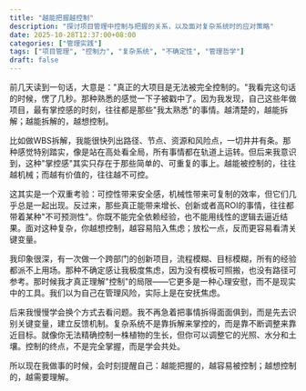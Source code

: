 ```yaml
---
title: "越能把握越控制"
description: "探讨项目管理中控制与把握的关系，以及面对复杂系统时的应对策略"
date: 2025-10-28T12:37:00+08:00
categories: ["管理实践"]
tags: ["项目管理", "控制力", "复杂系统", "不确定性", "管理哲学"]
draft: false
---
```


前几天读到一句话，大意是："真正的大项目是无法被完全控制的。"我看完这句话的时候，愣了几秒。那种熟悉的感觉一下子被戳中了。因为我发现，自己这些年做项目，最有掌控感的时刻，往往都是那些"我太熟悉"的事情。越清楚的，越能拆解；越能拆解的，越想控制。

比如做WBS拆解，我能很快列出路径、节点、资源和风险点，一切井井有条。那种感觉特别踏实，像是站在高处看全局，所有事情都在轨道上运转。但后来我意识到，这种"掌控感"其实只存在于那些简单的、可重复的事上。越能被控制的，往往越机械；而越有价值的，往往越不可控。

这其实是一个双重考验：可控性带来安全感，机械性带来可复制的效率，但它们几乎总是一起出现。反过来，那些真正能带来增长、创新或者高ROI的事情，往往都带着某种"不可预测性"。你既不能完全依赖经验，也不能用线性的逻辑去逼近结果。面对这种复杂，你越想控制，越容易陷入焦虑；放松一点，反而更容易看清关键变量。

我印象很深，有一次做一个跨部门的创新项目，流程模糊、目标模糊，所有的经验都派不上用场。那种不确定感让我极度焦虑，因为没有模板可照搬，也没有路径可参考。那时候我才真正理解"控制"的局限——它更多是一种心理安慰，而不是现实中的工具。我们以为自己在管理风险，实际上是在安抚焦虑。

后来我慢慢学会换个方式去看问题。我不再急着把事情拆得面面俱到，而是先去识别关键变量，建立反馈机制。复杂系统不是靠拆解来掌控的，而是靠不断调整来靠近目标。就像你无法精确控制一株植物的生长，但你可以调整它的光照、水分和土壤。控制的终点，不是完全掌握，而是学会共处。

所以现在我做事的时候，会时刻提醒自己：越能把握的，越容易被控制；越想控制的，越需要理解。